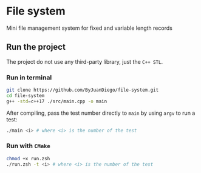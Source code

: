 # File system
Mini file management system for fixed and variable length records

## Run the project

The project do not use any third-party library, just the `C++ STL`.

### Run in terminal

```zsh
git clone https://github.com/ByJuanDiego/file-system.git
cd file-system
g++ -std=c++17 ./src/main.cpp -o main
```

After compiling, pass the test number directly to ```main``` by using ```argv``` to run a test:
```zsh
./main <i> # where <i> is the number of the test
```

### Run with `CMake`

```zsh
chmod +x run.zsh
./run.zsh -t <i> # where <i> is the number of the test
```
